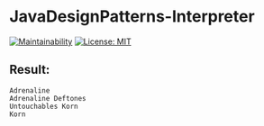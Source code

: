 # JavaDesignPatterns-Interpreter 
[![Maintainability](https://api.codeclimate.com/v1/badges/06e6f3b1db4ff03f0b91/maintainability)](https://codeclimate.com/github/Jagepard/JavaDesignPatterns-Interpreter/maintainability)
[![License: MIT](https://img.shields.io/badge/license-MIT-498e7f.svg)](https://mit-license.org/)

## Result:
```
Adrenaline
Adrenaline Deftones
Untouchables Korn
Korn
```
